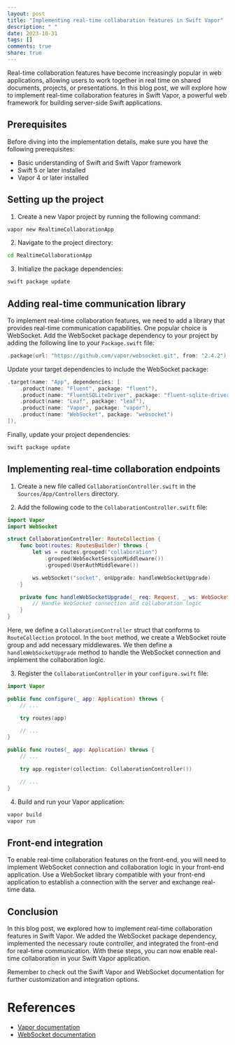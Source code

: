 ```yaml
---
layout: post
title: "Implementing real-time collaboration features in Swift Vapor"
description: " "
date: 2023-10-31
tags: []
comments: true
share: true
---
```


Real-time collaboration features have become increasingly popular in web applications, allowing users to work together in real time on shared documents, projects, or presentations. In this blog post, we will explore how to implement real-time collaboration features in Swift Vapor, a powerful web framework for building server-side Swift applications.

## Prerequisites

Before diving into the implementation details, make sure you have the following prerequisites:

- Basic understanding of Swift and Swift Vapor framework
- Swift 5 or later installed
- Vapor 4 or later installed

## Setting up the project

1. Create a new Vapor project by running the following command:

```bash
vapor new RealtimeCollaborationApp
```

2. Navigate to the project directory:

```bash
cd RealtimeCollaborationApp
```

3. Initialize the package dependencies:

```bash
swift package update
```

## Adding real-time communication library

To implement real-time collaboration features, we need to add a library that provides real-time communication capabilities. One popular choice is WebSocket. Add the WebSocket package dependency to your project by adding the following line to your `Package.swift` file:

```swift
.package(url: "https://github.com/vapor/websocket.git", from: "2.4.2")
```

Update your target dependencies to include the WebSocket package:

```swift
.target(name: "App", dependencies: [
    .product(name: "Fluent", package: "fluent"),
    .product(name: "FluentSQLiteDriver", package: "fluent-sqlite-driver"),
    .product(name: "Leaf", package: "leaf"),
    .product(name: "Vapor", package: "vapor"),
    .product(name: "WebSocket", package: "websocket")
]),
```

Finally, update your project dependencies:

```bash
swift package update
```

## Implementing real-time collaboration endpoints

1. Create a new file called `CollaborationController.swift` in the `Sources/App/Controllers` directory.

2. Add the following code to the `CollaborationController.swift` file:

```swift
import Vapor
import WebSocket

struct CollaborationController: RouteCollection {
    func boot(routes: RoutesBuilder) throws {
        let ws = routes.grouped("collaboration")
            .grouped(WebSocketSessionMiddleware())
            .grouped(UserAuthMiddleware())

        ws.webSocket("socket", onUpgrade: handleWebSocketUpgrade)
    }

    private func handleWebSocketUpgrade(_ req: Request, _ ws: WebSocket) {
        // Handle WebSocket connection and collaboration logic
    }
}
```

Here, we define a `CollaborationController` struct that conforms to `RouteCollection` protocol. In the `boot` method, we create a WebSocket route group and add necessary middlewares. We then define a `handleWebSocketUpgrade` method to handle the WebSocket connection and implement the collaboration logic.

3. Register the `CollaborationController` in your `configure.swift` file:

```swift
import Vapor

public func configure(_ app: Application) throws {
    // ...

    try routes(app)

    // ...
}

public func routes(_ app: Application) throws {
    // ...

    try app.register(collection: CollaborationController())

    // ...
}
```

4. Build and run your Vapor application:

```bash
vapor build
vapor run
```

## Front-end integration

To enable real-time collaboration features on the front-end, you will need to implement WebSocket connection and collaboration logic in your front-end application. Use a WebSocket library compatible with your front-end application to establish a connection with the server and exchange real-time data.

## Conclusion

In this blog post, we explored how to implement real-time collaboration features in Swift Vapor. We added the WebSocket package dependency, implemented the necessary route controller, and integrated the front-end for real-time communication. With these steps, you can now enable real-time collaboration in your Swift Vapor application.

Remember to check out the Swift Vapor and WebSocket documentation for further customization and integration options.

# References

- [Vapor documentation](https://docs.vapor.codes)
- [WebSocket documentation](https://github.com/vapor/websocket)